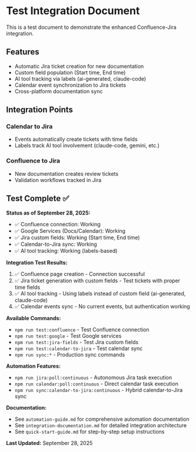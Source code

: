 # Test Integration Document

This is a test document to demonstrate the enhanced Confluence-Jira integration.

## Features

- Automatic Jira ticket creation for new documentation
- Custom field population (Start time, End time)
- AI tool tracking via labels (ai-generated, claude-code)
- Calendar event synchronization to Jira tickets
- Cross-platform documentation sync

## Integration Points

### Calendar to Jira
- Events automatically create tickets with time fields
- Labels track AI tool involvement (claude-code, gemini, etc.)

### Confluence to Jira
- New documentation creates review tickets
- Validation workflows tracked in Jira

## Test Complete ✅

**Status as of September 28, 2025:**
- ✅ Confluence connection: Working
- ✅ Google Services (Docs/Calendar): Working
- ✅ Jira custom fields: Working (Start time, End time)
- ✅ Calendar-to-Jira sync: Working
- ✅ AI tool tracking: Working (labels-based)

**Integration Test Results:**
1. ✅ Confluence page creation - Connection successful
2. ✅ Jira ticket generation with custom fields - Test tickets with proper time fields
3. ✅ AI tool tracking - Using labels instead of custom field (ai-generated, claude-code)
4. ✅ Calendar events sync - No current events, but authentication working

**Available Commands:**
- `npm run test:confluence` - Test Confluence connection
- `npm run test:google` - Test Google services
- `npm run test:jira-fields` - Test Jira custom fields
- `npm run test:calendar-to-jira` - Test calendar sync
- `npm run sync:*` - Production sync commands

**Automation Features:**
- `npm run jira:poll:continuous` - Autonomous Jira task execution
- `npm run calendar:poll:continuous` - Direct calendar task execution
- `npm run sync:calendar-to-jira:continuous` - Hybrid calendar-to-Jira sync

**Documentation:**
- See `automation-guide.md` for comprehensive automation documentation
- See `integration-documentation.md` for detailed integration architecture
- See `quick-start-guide.md` for step-by-step setup instructions

**Last Updated:** September 28, 2025